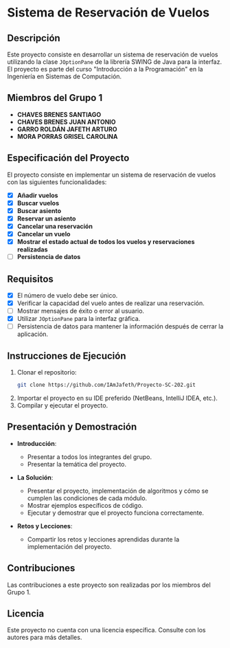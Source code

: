 # Sistema de Reservación de Vuelos

## Descripción

Este proyecto consiste en desarrollar un sistema de reservación de vuelos utilizando la clase `JOptionPane` de la librería SWING de Java para la interfaz. El proyecto es parte del curso "Introducción a la Programación" en la Ingeniería en Sistemas de Computación.

## Miembros del Grupo 1

- **CHAVES BRENES SANTIAGO**
- **CHAVES BRENES JUAN ANTONIO**
- **GARRO ROLDÁN JAFETH ARTURO**
- **MORA PORRAS GRISEL CAROLINA**

## Especificación del Proyecto

El proyecto consiste en implementar un sistema de reservación de vuelos con las siguientes funcionalidades:

- [X] **Añadir vuelos**
- [X] **Buscar vuelos**
- [X] **Buscar asiento**
- [X] **Reservar un asiento**
- [X] **Cancelar una reservación**
- [X] **Cancelar un vuelo**
- [X] **Mostrar el estado actual de todos los vuelos y reservaciones realizadas**
- [ ] **Persistencia de datos**

## Requisitos

- [x] El número de vuelo debe ser único.
- [X] Verificar la capacidad del vuelo antes de realizar una reservación.
- [ ] Mostrar mensajes de éxito o error al usuario.
- [X] Utilizar `JOptionPane` para la interfaz gráfica.
- [ ] Persistencia de datos para mantener la información después de cerrar la aplicación.

## Instrucciones de Ejecución

1. Clonar el repositorio:
   ```bash
   git clone https://github.com/IAmJafeth/Proyecto-SC-202.git
   ```
2. Importar el proyecto en su IDE preferido (NetBeans, IntelliJ IDEA, etc.).
3. Compilar y ejecutar el proyecto.

## Presentación y Demostración

- **Introducción**:

    - Presentar a todos los integrantes del grupo.
    - Presentar la temática del proyecto.

- **La Solución**:

    - Presentar el proyecto, implementación de algoritmos y cómo se cumplen las condiciones de cada módulo.
    - Mostrar ejemplos específicos de código.
    - Ejecutar y demostrar que el proyecto funciona correctamente.

- **Retos y Lecciones**:
    - Compartir los retos y lecciones aprendidas durante la implementación del proyecto.

## Contribuciones

Las contribuciones a este proyecto son realizadas por los miembros del Grupo 1.

## Licencia

Este proyecto no cuenta con una licencia específica. Consulte con los autores para más detalles.
